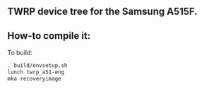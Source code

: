 ## TWRP device tree for the Samsung A515F.

## How-to compile it:

To build:

```sh
. build/envsetup.sh
lunch twrp_a51-eng
mka recoveryimage
